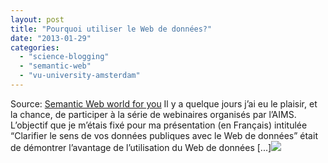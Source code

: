 ```yaml
---
layout: post
title: "Pourquoi utiliser le Web de données?"
date: "2013-01-29"
categories: 
  - "science-blogging"
  - "semantic-web"
  - "vu-university-amsterdam"
---
```


Source: [Semantic Web world for you](http://semweb4u.wordpress.com/feed/) Il y a quelque jours j’ai eu le plaisir, et la chance, de participer à la série de webinaires organisés par l’AIMS. L’objectif que je m’étais fixé pour ma présentation (en Français) intitulée “Clarifier le sens de vos données publiques avec le Web de données” était de démontrer l’avantage de l’utilisation du Web de données \[...\]![](http://stats.wordpress.com/b.gif?host=semweb4u.wordpress.com&blog=18410093&post=545&subd=semweb4u&ref=&feed=1)

